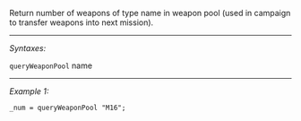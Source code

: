 Return number of weapons of type name in weapon pool (used in campaign to transfer weapons into next mission).


---
*Syntaxes:*

`queryWeaponPool` name

---
*Example 1:*

```sqf
_num = queryWeaponPool "M16";
```